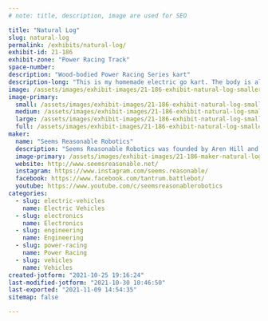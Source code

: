 ```yaml
---
# note: title, description, image are used for SEO

title: "Natural Log"
slug: natural-log
permalink: /exhibits/natural-log/
exhibit-id: 21-186
exhibit-zone: "Power Racing Track"
space-number:
description: "Wood-bodied Power Racing Series kart"
description-long: "This is my homemade electric go kart. The body is all wood, no metal frame underneath. It&#039;s won some races. This revision is even waterproofed, so it won&#039;t fall apart if it rains like the last one!"
image: /assets/images/exhibit-images/21-186-exhibit-natural-log-smaller-large.jpg
image-primary: 
  small: /assets/images/exhibit-images/21-186-exhibit-natural-log-smaller-small.jpg
  medium: /assets/images/exhibit-images/21-186-exhibit-natural-log-smaller-medium.jpg
  large: /assets/images/exhibit-images/21-186-exhibit-natural-log-smaller-large.jpg
  full: /assets/images/exhibit-images/21-186-exhibit-natural-log-smaller-full.jpg
maker: 
  name: "Seems Reasonable Robotics"
  description: "Seems Reasonable Robotics was founded by Aren Hill and Sean Doherty to support a community of engineers that wanted to use their skills and experience to develop innovative solutions for fields including combat robotics and grass roots electrically powered motorsports."
  image-primary: /assets/images/exhibit-images/21-186-maker-natural-log-sr-logo-vector-file-medium.png
  website: http://www.seemsreasonable.net/
  instagram: https://www.instagram.com/seems.reasonable/
  facebook: https://www.facebook.com/tantrum.battlebot/
  youtube: https://www.youtube.com/c/seemsreasonablerobotics
categories: 
  - slug: electric-vehicles
    name: Electric Vehicles
  - slug: electronics
    name: Electronics
  - slug: engineering
    name: Engineering
  - slug: power-racing
    name: Power Racing
  - slug: vehicles
    name: Vehicles
created-jotform: "2021-10-25 19:16:24"
last-modified-jotform: "2021-10-30 10:46:50"
last-exported: "2021-11-09 14:54:35"
sitemap: false

---
```

